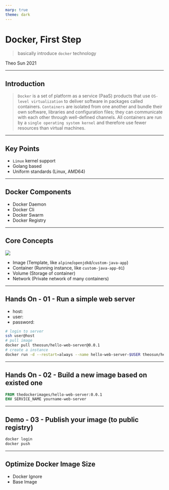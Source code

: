 ```yaml
---
marp: true
theme: dark
---
```


# Docker, First Step

> basically introduce `docker` technology

Theo Sun
2021

---

## Introduction

> `Docker` is a set of platform as a service (PaaS) products that use `OS-level virtualization` to deliver software in packages called containers. `Containers` are isolated from one another and bundle their own software, libraries and configuration files; they can communicate with each other through well-defined channels. All containers are run by a `single operating system kernel` and therefore use fewer resources than virtual machines.

---

## Key Points

- `Linux` kernel support
- Golang based
- Uniform standards (Linux, AMD64)

---

## Docker Components

- Docker Daemon
- Docker Cli
- Docker Swarm
- Docker Registry

---

## Core Concepts

![](https://res.cloudinary.com/digf90pwi/image/upload/v1609739230/docker-lifecycle_c0b9ia.png)

- Image (Template, like `alpine`/`openjdk8`/`custom-java-app`)
- Container (Running instance, like `custom-java-app-01`)
- Volume (Storage of container)
- Network (Private network of many containers)

---

## Hands On - 01 - Run a simple web server

- host:
- user:
- password:

```bash
# login to server
ssh user@host 
# pull image
docker pull theosun/hello-web-server@0.0.1 
# create a instance
docker run -d --restart=always --name hello-web-server-$USER theosun/hello-web-server@0.0.1
```

---

## Hands On - 02 - Build a new image based on existed one

```Dockerfile
FROM thedockerimages/hello-web-server:0.0.1
ENV SERVICE_NAME yourname-web-server
```

---

## Demo - 03 - Publish your image (to public registry)

```bash
docker login
docker push
```

---

## Optimize Docker Image Size

* Docker Ignore
* Base Image